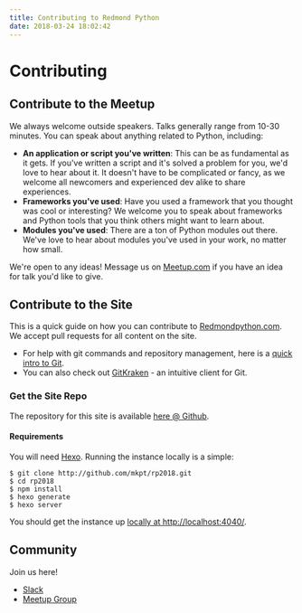 ```yaml
---
title: Contributing to Redmond Python
date: 2018-03-24 18:02:42
---
```


# Contributing

## Contribute to the Meetup

We always welcome outside speakers. Talks generally range from 10-30 minutes. You can speak about anything related to Python, including:

- **An application or script you've written**: This can be as fundamental as it gets. If you've written a script and it's solved a problem for you, we'd love to hear about it. It doesn't have to be complicated or fancy, as we welcome all newcomers and experienced dev alike to share experiences.
- **Frameworks you've used**: Have you used a framework that you thought was cool or interesting? We welcome you to speak about frameworks and Python tools that you think others might want to learn about.
- **Modules you've used**: There are a ton of Python modules out there. We've love to hear about modules you've used in your work, no matter how small.

We're open to any ideas! Message us on <a href="https://www.meetup.com/Redmond-Python-User-Group/">Meetup.com</a> if you have an idea for talk you'd like to give.

## Contribute to the Site

This is a quick guide on how you can contribute to [Redmondpython.com](http://github.com/fernando-mc/redmondpython.com). We accept pull requests for all content on the site.

- For help with git commands and repository management, here is a [quick intro to Git](https://www.codeschool.com/courses/try-git).
- You can also check out [GitKraken](https://www.gitkraken.com/) - an intuitive client for Git.

### Get the Site Repo

The repository for this site is available [here @ Github](http://github.com/mkpt/rp2018).

#### Requirements

You will need [Hexo](https://hexo.io/). Running the instance locally is a simple:

```
$ git clone http://github.com/mkpt/rp2018.git
$ cd rp2018
$ npm install
$ hexo generate
$ hexo server 
```

You should get the instance up [locally at http://localhost:4040/](http://localhost:4040/).

## Community

Join us here!

- <a href="https://redmondpython.slack.com/">Slack</a>
- <a href="https://www.meetup.com/Redmond-Python-User-Group/">Meetup Group</a>
